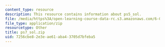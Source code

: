 ```yaml
---
content_type: resource
description: This resource contains information about ps5_sol.
file: /media/https%3A/open-learning-course-data-rc.s3.amazonaws.com/6-006-introduction-to-algorithms-fall-2011/7256cbe82e3eae61aba43705d7bfeba5_ps7_sol.zip
file_type: application/zip
resourcetype: Other
title: ps7_sol.zip
uid: 7256cbe8-2e3e-ae61-aba4-3705d7bfeba5
---
```

